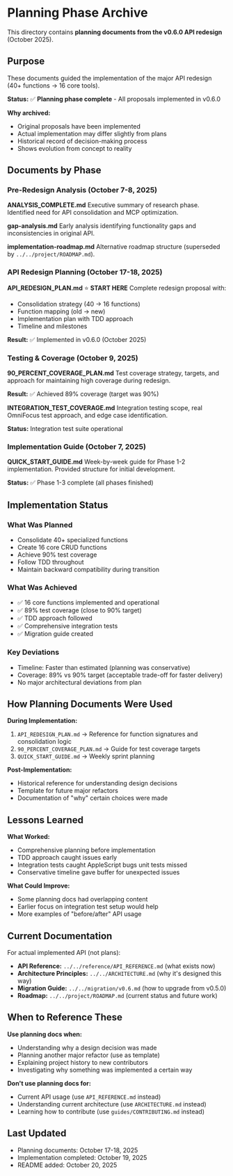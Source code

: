 # Planning Phase Archive

This directory contains **planning documents from the v0.6.0 API redesign** (October 2025).

## Purpose

These documents guided the implementation of the major API redesign (40+ functions → 16 core tools).

**Status:** ✅ **Planning phase complete** - All proposals implemented in v0.6.0

**Why archived:**
- Original proposals have been implemented
- Actual implementation may differ slightly from plans
- Historical record of decision-making process
- Shows evolution from concept to reality

## Documents by Phase

### Pre-Redesign Analysis (October 7-8, 2025)

**ANALYSIS_COMPLETE.md**
Executive summary of research phase. Identified need for API consolidation and MCP optimization.

**gap-analysis.md**
Early analysis identifying functionality gaps and inconsistencies in original API.

**implementation-roadmap.md**
Alternative roadmap structure (superseded by `../../project/ROADMAP.md`).

### API Redesign Planning (October 17-18, 2025)

**API_REDESIGN_PLAN.md** ⭐ **START HERE**
Complete redesign proposal with:
- Consolidation strategy (40 → 16 functions)
- Function mapping (old → new)
- Implementation plan with TDD approach
- Timeline and milestones

**Result:** ✅ Implemented in v0.6.0 (October 2025)

### Testing & Coverage (October 9, 2025)

**90_PERCENT_COVERAGE_PLAN.md**
Test coverage strategy, targets, and approach for maintaining high coverage during redesign.

**Result:** ✅ Achieved 89% coverage (target was 90%)

**INTEGRATION_TEST_COVERAGE.md**
Integration testing scope, real OmniFocus test approach, and edge case identification.

**Status:** Integration test suite operational

### Implementation Guide (October 7, 2025)

**QUICK_START_GUIDE.md**
Week-by-week guide for Phase 1-2 implementation. Provided structure for initial development.

**Status:** ✅ Phase 1-3 complete (all phases finished)

## Implementation Status

### What Was Planned
- Consolidate 40+ specialized functions
- Create 16 core CRUD functions
- Achieve 90% test coverage
- Follow TDD throughout
- Maintain backward compatibility during transition

### What Was Achieved
- ✅ 16 core functions implemented and operational
- ✅ 89% test coverage (close to 90% target)
- ✅ TDD approach followed
- ✅ Comprehensive integration tests
- ✅ Migration guide created

### Key Deviations
- Timeline: Faster than estimated (planning was conservative)
- Coverage: 89% vs 90% target (acceptable trade-off for faster delivery)
- No major architectural deviations from plan

## How Planning Documents Were Used

**During Implementation:**
1. `API_REDESIGN_PLAN.md` → Reference for function signatures and consolidation logic
2. `90_PERCENT_COVERAGE_PLAN.md` → Guide for test coverage targets
3. `QUICK_START_GUIDE.md` → Weekly sprint planning

**Post-Implementation:**
- Historical reference for understanding design decisions
- Template for future major refactors
- Documentation of "why" certain choices were made

## Lessons Learned

**What Worked:**
- Comprehensive planning before implementation
- TDD approach caught issues early
- Integration tests caught AppleScript bugs unit tests missed
- Conservative timeline gave buffer for unexpected issues

**What Could Improve:**
- Some planning docs had overlapping content
- Earlier focus on integration test setup would help
- More examples of "before/after" API usage

## Current Documentation

For actual implemented API (not plans):
- **API Reference:** `../../reference/API_REFERENCE.md` (what exists now)
- **Architecture Principles:** `../../ARCHITECTURE.md` (why it's designed this way)
- **Migration Guide:** `../../migration/v0.6.md` (how to upgrade from v0.5.0)
- **Roadmap:** `../../project/ROADMAP.md` (current status and future work)

## When to Reference These

**Use planning docs when:**
- Understanding why a design decision was made
- Planning another major refactor (use as template)
- Explaining project history to new contributors
- Investigating why something was implemented a certain way

**Don't use planning docs for:**
- Current API usage (use `API_REFERENCE.md` instead)
- Understanding current architecture (use `ARCHITECTURE.md` instead)
- Learning how to contribute (use `guides/CONTRIBUTING.md` instead)

## Last Updated

- Planning documents: October 17-18, 2025
- Implementation completed: October 19, 2025
- README added: October 20, 2025
